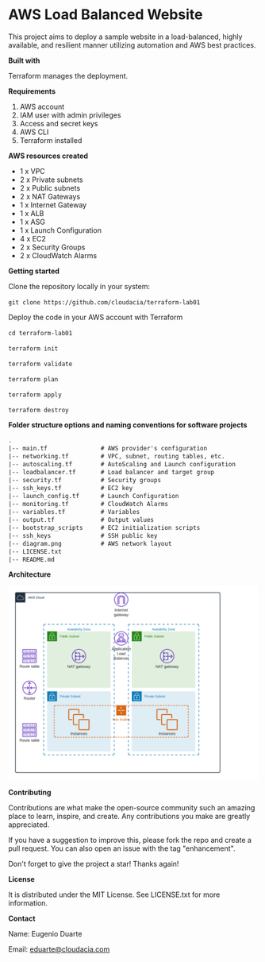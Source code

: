# AWS Load Balanced Website

This project aims to deploy a sample website in a load-balanced, highly available, and resilient manner utilizing automation and AWS best practices.

**Built with**

Terraform manages the deployment.

**Requirements**

1. AWS account
2. IAM user with admin privileges
3. Access and secret keys
4. AWS CLI
5. Terraform installed

**AWS resources created**

* 1 x VPC
* 2 x Private subnets
* 2 x Public subnets
* 2 x NAT Gateways
* 1 x Internet Gateway
* 1 x ALB
* 1 x ASG
* 1 x Launch Configuration
* 4 x EC2
* 2 x Security Groups
* 2 x CloudWatch Alarms

**Getting started**

Clone the repository locally in your system:

`git clone https://github.com/cloudacia/terraform-lab01`

Deploy the code in your AWS account with Terraform

`cd terraform-lab01`

`terraform init`

`terraform validate`

`terraform plan`

`terraform apply`

`terraform destroy`


**Folder structure options and naming conventions for software projects**
```
.
|-- main.tf               # AWS provider's configuration
|-- networking.tf         # VPC, subnet, routing tables, etc.
|-- autoscaling.tf        # AutoScaling and Launch configuration
|-- loadbalancer.tf       # Load balancer and target group
|-- security.tf           # Security groups
|-- ssh_keys.tf           # EC2 key
|-- launch_config.tf      # Launch Configuration
|-- monitoring.tf         # CloudWatch Alarms
|-- variables.tf          # Variables
|-- output.tf             # Output values
|-- bootstrap_scripts     # EC2 initialization scripts
|-- ssh_keys              # SSH public key
|-- diagram.png           # AWS network layout
|-- LICENSE.txt
|-- README.md
```

**Architecture**

![Screenshot](diagram.png)

**Contributing**

Contributions are what make the open-source community such an amazing place to learn, inspire, and create. Any contributions you make are greatly appreciated.

If you have a suggestion to improve this, please fork the repo and create a pull request. You can also open an issue with the tag "enhancement".

Don't forget to give the project a star! Thanks again!

**License**

It is distributed under the MIT License. See LICENSE.txt for more information.

**Contact**

Name: Eugenio Duarte

Email: eduarte@cloudacia.com
